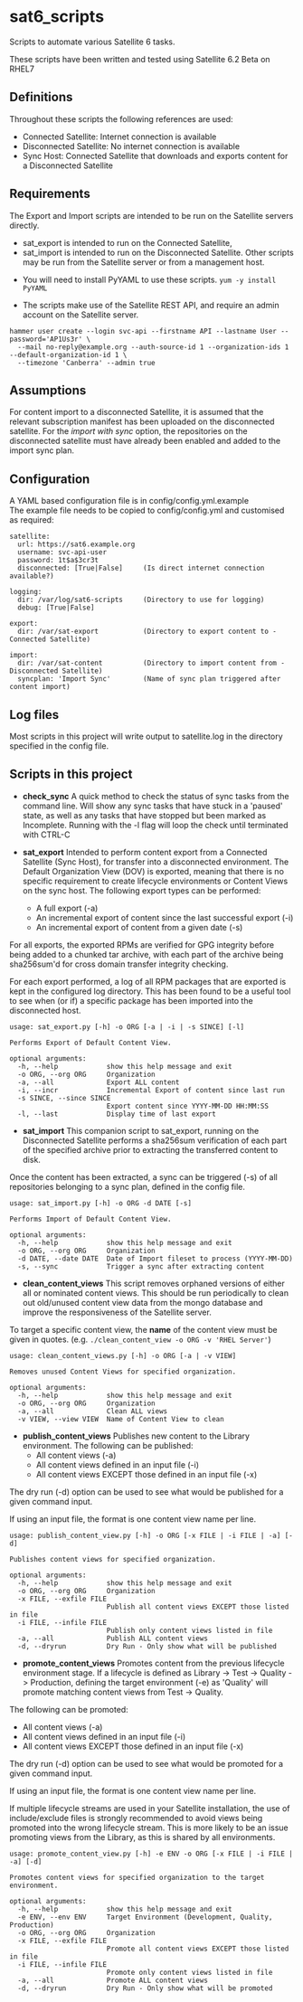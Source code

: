 # sat6_scripts
Scripts to automate various Satellite 6 tasks.

These scripts have been written and tested using Satellite 6.2 Beta on RHEL7


## Definitions
Throughout these scripts the following references are used:
- Connected Satellite: Internet connection is available
- Disconnected Satellite: No internet connection is available
- Sync Host: Connected Satellite that downloads and exports content for a Disconnected Satellite


## Requirements
The Export and Import scripts are intended to be run on the Satellite servers directly.
- sat_export is intended to run on the Connected Satellite,
- sat_import is intended to run on the Disconnected Satellite.
Other scripts may be run from the Satellite server or from a management host.

* You will need to install PyYAML to use these scripts.
`yum -y install PyYAML`

* The scripts make use of the Satellite REST API, and require an admin account on the Satellite server.
```
hammer user create --login svc-api --firstname API --lastname User --password='AP1Us3r' \
  --mail no-reply@example.org --auth-source-id 1 --organization-ids 1 --default-organization-id 1 \
  --timezone 'Canberra' --admin true
```


## Assumptions
For content import to a disconnected Satellite, it is assumed that the relevant
subscription manifest has been uploaded on the disconnected satellite. For the
_import with sync_ option, the repositories on the disconnected satellite must
have already been enabled and added to the import sync plan.


## Configuration
A YAML based configuration file is in config/config.yml.example  
The example file needs to be copied to config/config.yml and customised as
required:

```
satellite:
  url: https://sat6.example.org
  username: svc-api-user
  password: 1t$a$3cr3t
  disconnected: [True|False]     (Is direct internet connection available?)

logging:
  dir: /var/log/sat6-scripts     (Directory to use for logging)
  debug: [True|False]

export:
  dir: /var/sat-export           (Directory to export content to - Connected Satellite)

import:
  dir: /var/sat-content          (Directory to import content from - Disconnected Satellite)
  syncplan: 'Import Sync'        (Name of sync plan triggered after content import)
```

## Log files
Most scripts in this project will write output to satellite.log in the directory
specified in the config file.


## Scripts in this project

- **check_sync**
A quick method to check the status of sync tasks from the command line.
Will show any sync tasks that have stuck in a 'paused' state, as well as any
tasks that have stopped but been marked as Incomplete.
Running with the -l flag will loop the check until terminated with CTRL-C


- **sat_export**
Intended to perform content export from a Connected Satellite (Sync Host), for
transfer into a disconnected environment. The Default Organization View (DOV)
is exported, meaning that there is no specific requirement to create lifecycle
environments or Content Views on the sync host.
The following export types can be performed:
    - A full export (-a)
    - An incremental export of content since the last successful export (-i)
    - An incremental export of content from a given date (-s)

For all exports, the exported RPMs are verified for GPG integrity before being
added to a chunked tar archive, with each part of the archive being sha256sum'd
for cross domain transfer integrity checking.

For each export performed, a log of all RPM packages that are exported is kept
in the configured log directory. This has been found to be a useful tool to see
when (or if) a specific package has been imported into the disconnected host.

```
usage: sat_export.py [-h] -o ORG [-a | -i | -s SINCE] [-l]

Performs Export of Default Content View.

optional arguments:
  -h, --help            show this help message and exit
  -o ORG, --org ORG     Organization
  -a, --all             Export ALL content
  -i, --incr            Incremental Export of content since last run
  -s SINCE, --since SINCE
                        Export content since YYYY-MM-DD HH:MM:SS
  -l, --last            Display time of last export

```

- **sat_import**
This companion script to sat_export, running on the Disconnected Satellite
performs a sha256sum verification of each part of the specified archive prior
to extracting the transferred content to disk.

Once the content has been extracted, a sync can be triggered (-s) of all
repositories belonging to a sync plan, defined in the config file.

```
usage: sat_import.py [-h] -o ORG -d DATE [-s]

Performs Import of Default Content View.

optional arguments:
  -h, --help            show this help message and exit
  -o ORG, --org ORG     Organization
  -d DATE, --date DATE  Date of Import fileset to process (YYYY-MM-DD)
  -s, --sync            Trigger a sync after extracting content
```

- **clean_content_views**
This script removes orphaned versions of either all or nominated content views.
This should be run periodically to clean out old/unused content view data from
the mongo database and improve the responsiveness of the Satellite server.

To target a specific content view, the **name** of the content view must be given
in quotes. (e.g. `./clean_content_view -o ORG -v 'RHEL Server'`)

```
usage: clean_content_views.py [-h] -o ORG [-a | -v VIEW]

Removes unused Content Views for specified organization.

optional arguments:
  -h, --help            show this help message and exit
  -o ORG, --org ORG     Organization
  -a, --all             Clean ALL views
  -v VIEW, --view VIEW  Name of Content View to clean
```

- **publish_content_views**
Publishes new content to the Library environment. The following can be published:
  - All content views (-a)
  - All content views defined in an input file (-i)
  - All content views EXCEPT those defined in an input file (-x)

The dry run (-d) option can be used to see what would be published for a
given command input.

If using an input file, the format is one content view name per line.

```
usage: publish_content_view.py [-h] -o ORG [-x FILE | -i FILE | -a] [-d]

Publishes content views for specified organization.

optional arguments:
  -h, --help            show this help message and exit
  -o ORG, --org ORG     Organization
  -x FILE, --exfile FILE
                        Publish all content views EXCEPT those listed in file
  -i FILE, --infile FILE
                        Publish only content views listed in file
  -a, --all             Publish ALL content views
  -d, --dryrun          Dry Run - Only show what will be published
```

- **promote_content_views**
Promotes content from the previous lifecycle environment stage.
If a lifecycle is defined as Library -> Test -> Quality -> Production, defining
the target environment (-e) as 'Quality' will promote matching content views
from Test -> Quality.

The following can be promoted:
  - All content views (-a)
  - All content views defined in an input file (-i)
  - All content views EXCEPT those defined in an input file (-x)

The dry run (-d) option can be used to see what would be promoted for a 
given command input.

If using an input file, the format is one content view name per line.

If multiple lifecycle streams are used in your Satellite installation, the
use of include/exclude files is strongly recommended to avoid views being
promoted into the wrong lifecycle stream. This is more likely to be an
issue promoting views from the Library, as this is shared by all environments.

```
usage: promote_content_view.py [-h] -e ENV -o ORG [-x FILE | -i FILE | -a] [-d]

Promotes content views for specified organization to the target environment.

optional arguments:
  -h, --help            show this help message and exit
  -e ENV, --env ENV     Target Environment (Development, Quality, Production)
  -o ORG, --org ORG     Organization
  -x FILE, --exfile FILE
                        Promote all content views EXCEPT those listed in file
  -i FILE, --infile FILE
                        Promote only content views listed in file
  -a, --all             Promote ALL content views
  -d, --dryrun          Dry Run - Only show what will be promoted
```

